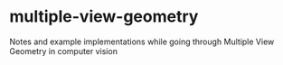 # multiple-view-geometry
Notes and example implementations while going through Multiple View Geometry in computer vision
